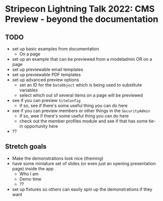 # Stripecon Lightning Talk 2022: CMS Preview - beyond the documentation

## TODO

- set up basic examples from documentation
  - On a page
- set up an example that can be previewed from a modeladmin OR on a page
- set up previewable email templates
- set up previewable PDF templates
- set up advanced preview options
  - set an ID for the `DataObject` which is being used to substitute variables
  - select which out of several items on a page will be previewed
- see if you can preview `SiteConfig`
  - if so, see if there's some useful thing you can do here
- see if you can preview members or other things in the `SecurityAdmin`
  - if so, wee if there's some useful thing you can do here
  - check out the member profiles module and see if that has some tie-in opportunity here
- ??

## Stretch goals

- Make the demonstrations look nice (theming)
- have some miniature set of slides (or even just an opening presentation page) inside the app
  - Who I am
  - Demo time
  - ??
- set up fixtures so others can easily spin up the demonstrations if they want

